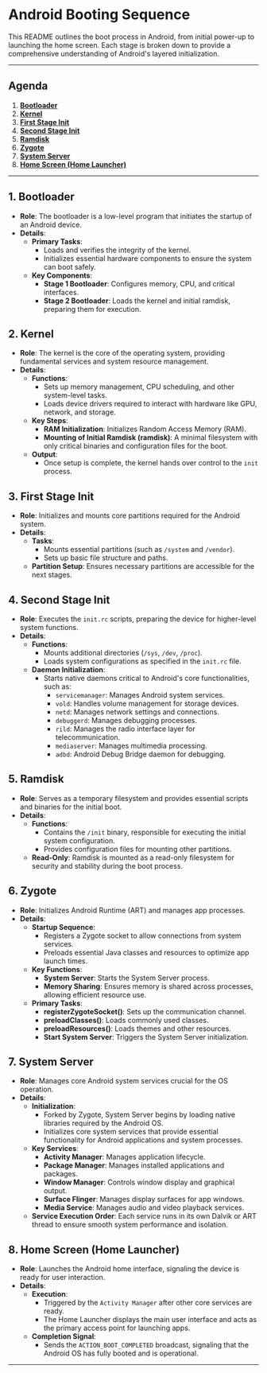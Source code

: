 # Android Booting Sequence

This README outlines the boot process in Android, from initial power-up to launching the home screen. Each stage is broken down to provide a comprehensive understanding of Android's layered initialization.

---

## Agenda

1. [**Bootloader**](#1-bootloader)  
2. [**Kernel**](#2-kernel)  
3. [**First Stage Init**](#3-first-stage-init)  
4. [**Second Stage Init**](#4-second-stage-init)  
5. [**Ramdisk**](#5-ramdisk)  
6. [**Zygote**](#6-zygote)  
7. [**System Server**](#7-system-server)  
8. [**Home Screen (Home Launcher)**](#8-home-screen-home-launcher) 

---

## 1. **Bootloader**
- **Role**: The bootloader is a low-level program that initiates the startup of an Android device.
- **Details**:
  - **Primary Tasks**:
    - Loads and verifies the integrity of the kernel.
    - Initializes essential hardware components to ensure the system can boot safely.
  - **Key Components**:
    - **Stage 1 Bootloader**: Configures memory, CPU, and critical interfaces.
    - **Stage 2 Bootloader**: Loads the kernel and initial ramdisk, preparing them for execution.

## 2. **Kernel**
- **Role**: The kernel is the core of the operating system, providing fundamental services and system resource management.
- **Details**:
  - **Functions**:
    - Sets up memory management, CPU scheduling, and other system-level tasks.
    - Loads device drivers required to interact with hardware like GPU, network, and storage.
  - **Key Steps**:
    - **RAM Initialization**: Initializes Random Access Memory (RAM).
    - **Mounting of Initial Ramdisk (ramdisk)**: A minimal filesystem with only critical binaries and configuration files for the boot.
  - **Output**:
    - Once setup is complete, the kernel hands over control to the `init` process.

## 3. **First Stage Init**
- **Role**: Initializes and mounts core partitions required for the Android system.
- **Details**:
  - **Tasks**:
    - Mounts essential partitions (such as `/system` and `/vendor`).
    - Sets up basic file structure and paths.
  - **Partition Setup**: Ensures necessary partitions are accessible for the next stages.

## 4. **Second Stage Init**
- **Role**: Executes the `init.rc` scripts, preparing the device for higher-level system functions.
- **Details**:
  - **Functions**:
    - Mounts additional directories (`/sys`, `/dev`, `/proc`).
    - Loads system configurations as specified in the `init.rc` file.
  - **Daemon Initialization**:
    - Starts native daemons critical to Android's core functionalities, such as:
      - `servicemanager`: Manages Android system services.
      - `vold`: Handles volume management for storage devices.
      - `netd`: Manages network settings and connections.
      - `debuggerd`: Manages debugging processes.
      - `rild`: Manages the radio interface layer for telecommunication.
      - `mediaserver`: Manages multimedia processing.
      - `adbd`: Android Debug Bridge daemon for debugging.  

## 5. **Ramdisk**
- **Role**: Serves as a temporary filesystem and provides essential scripts and binaries for the initial boot.
- **Details**:
  - **Functions**:
    - Contains the `/init` binary, responsible for executing the initial system configuration.
    - Provides configuration files for mounting other partitions.
  - **Read-Only**: Ramdisk is mounted as a read-only filesystem for security and stability during the boot process.

## 6. **Zygote**
- **Role**: Initializes Android Runtime (ART) and manages app processes.
- **Details**:
  - **Startup Sequence**:
    - Registers a Zygote socket to allow connections from system services.
    - Preloads essential Java classes and resources to optimize app launch times.
  - **Key Functions**:
    - **System Server**: Starts the System Server process.
    - **Memory Sharing**: Ensures memory is shared across processes, allowing efficient resource use.
  - **Primary Tasks**:
    - **registerZygoteSocket()**: Sets up the communication channel.
    - **preloadClasses()**: Loads commonly used classes.
    - **preloadResources()**: Loads themes and other resources.
    - **Start System Server**: Triggers the System Server initialization.

## 7. **System Server**
- **Role**: Manages core Android system services crucial for the OS operation.
- **Details**:
  - **Initialization**:
    - Forked by Zygote, System Server begins by loading native libraries required by the Android OS.
    - Initializes core system services that provide essential functionality for Android applications and system processes.
  - **Key Services**:
    - **Activity Manager**: Manages application lifecycle.
    - **Package Manager**: Manages installed applications and packages.
    - **Window Manager**: Controls window display and graphical output.
    - **Surface Flinger**: Manages display surfaces for app windows.
    - **Media Service**: Manages audio and video playback services.
  - **Service Execution Order**: Each service runs in its own Dalvik or ART thread to ensure smooth system performance and isolation.

## 8. **Home Screen (Home Launcher)**
- **Role**: Launches the Android home interface, signaling the device is ready for user interaction.
- **Details**:
  - **Execution**:
    - Triggered by the `Activity Manager` after other core services are ready.
    - The Home Launcher displays the main user interface and acts as the primary access point for launching apps.
  - **Completion Signal**:
    - Sends the `ACTION_BOOT_COMPLETED` broadcast, signaling that the Android OS has fully booted and is operational.

---
